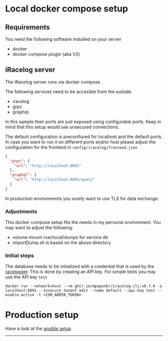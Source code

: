 # Local docker compose setup

## Requirements

You need the following software installed on your server

- docker
- docker compose plugin (aka V2)

## iRacelog server

The iRacelog server runs via docker compose.

The following services need to be accesible from the outside.

- iracelog
- grpc
- graphql

In this sample their ports are just exposed using configurable ports. Keep in mind that this setup would use unsecured connections.

The default configuration is preconfiured for localhost and the default ports. In case you want to run it on different ports and/or host please adjust the configuration for the frontend in `config/iracelog/frontend.json`

```json
{
  "grpc": {
    "url": "http://localhost:8091"
  },
  "graphql": {
    "url": "http://localhost:8093/query"
  }
}
```

In production environments you surely want to use TLS for data exchange.

### Adjustments

This docker compose setup fits the needs in my personal environment. You may want to adjust the following:

- volume mount /var/local/dumps for service db
- importDump.sh is based on the above directory

### Initial steps

The database needs to be initialized with a credential that is used by the [racelogger].
This is done by creating an API key. For simple tests you may use the API key `test`

```shell
docker run --network=host --rm ghcr.io/mpapenbr/iracelog-cli:v0.7.0 -a localhost:8091 --insecure tenant edit --name default --api-key test --enable-active -t <ISM_ADMIN_TOKEN>

```

# Production setup

Have a look at the [ansible setup][ansible-setup]

---

[ansible-setup]: https://github.com/mpapenbr/iracelog-ansible-server-setup
[racelogger]: https://github.com/mpapenbr/go-racelogger

